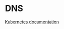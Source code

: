 # DNS

[Kubernetes documentation](https://kubernetes.io/docs/concepts/services-networking/dns-pod-service/)